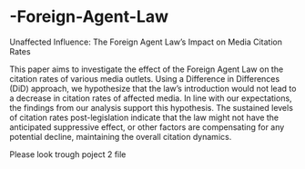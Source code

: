# -Foreign-Agent-Law
Unaffected Influence: The Foreign Agent Law’s Impact on Media Citation Rates

This paper aims to investigate the effect of the Foreign Agent Law on the citation rates of various media outlets. Using a Difference in Differences (DiD) approach, we hypothesize that the law’s introduction would not lead to a decrease in citation rates of affected media. In line with our expectations, the findings from our analysis support this hypothesis. The sustained levels of citation rates post-legislation indicate that the law might not have the anticipated suppressive effect, or other factors are compensating for any potential decline, maintaining the overall citation dynamics.

Please look trough poject 2 file
